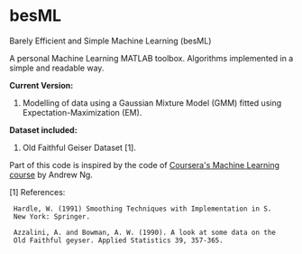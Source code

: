 # besML
Barely Efficient and Simple Machine Learning (besML)

A personal Machine Learning MATLAB toolbox. Algorithms implemented in a simple and readable way. 

**Current Version:**

1. Modelling of data using a Gaussian Mixture Model (GMM) fitted using Expectation-Maximization (EM).


**Dataset included:**

1. Old Faithful Geiser Dataset [1].
 
 
Part of this code is inspired by the code of [Coursera's Machine Learning course](https://www.coursera.org/learn/machine-learning) by Andrew Ng.

[1] References:

     Hardle, W. (1991) Smoothing Techniques with Implementation in S.
     New York: Springer.

     Azzalini, A. and Bowman, A. W. (1990). A look at some data on the
     Old Faithful geyser. Applied Statistics 39, 357-365.

